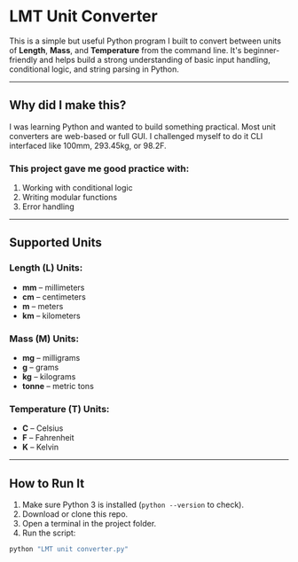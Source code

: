 # LMT Unit Converter

This is a simple but useful Python program I built to convert between units of **Length**, **Mass**, and **Temperature** from the command line. It's beginner-friendly and helps build a strong understanding of basic input handling, conditional logic, and string parsing in Python.

---

## Why did I make this?

I was learning Python and wanted to build something practical. Most unit converters are web-based or full GUI. I challenged myself to do it CLI interfaced like 100mm, 293.45kg, or 98.2F.

### This project gave me good practice with:
1) Working with conditional logic
2) Writing modular functions
3) Error handling

---

## Supported Units

### Length (L) Units:
- **mm** – millimeters
- **cm** – centimeters
- **m** – meters
- **km** – kilometers

### Mass (M) Units:
- **mg** – milligrams
- **g** – grams
- **kg** – kilograms
- **tonne** – metric tons

### Temperature (T) Units:
- **C** – Celsius
- **F** – Fahrenheit
- **K** – Kelvin

---

## How to Run It

1. Make sure Python 3 is installed (`python --version` to check).
2. Download or clone this repo.
3. Open a terminal in the project folder.
4. Run the script:

```bash
python "LMT unit converter.py"




